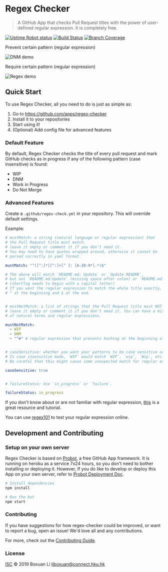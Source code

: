 # Regex Checker

> A GitHub App that checks Pull Request titles with the power of
user-defined regular expression. It is completely free.

<a href="https://stats.uptimerobot.com/xlkjDf0QE" rel="nofollow"><img src="https://img.shields.io/uptimerobot/status/m781823823-ab164d98e412f4ec1e31c4c3.svg" alt="Uptime Robot status"></a>
<a href="https://travis-ci.org/li-boxuan/Regex-Checker" rel="nofollow"><img alt="Build Status" src="https://travis-ci.org/li-boxuan/Regex-Checker.svg?branch=master"></a>
<a href="https://coveralls.io/github/li-boxuan/Regex-Checker?branch=master" rel="nofollow"><img alt="Branch Coverage" src="https://img.shields.io/codecov/c/github/li-boxuan/Regex-Checker/master.svg?label=branch%20coverage"></a>

Prevent certain pattern (regular expression)

![DNM demo](static/DNM_demo.gif)

Require certain pattern (regular expression)

![Regex demo](static/regex-demo.gif)

## Quick Start

To use Regex Checker, all you need to do is just as simple as:
1. Go to https://github.com/apps/regex-checker
2. Install it to your repositories
3. Start using it!
4. (Optional) Add config file for advanced features

### Default Feature
By default, Regex Checker checks the title of every pull request and
mark GitHub checks as in progress if any of the following pattern
(case insensitive) is found:
- WIP
- DNM
- Work in Progress
- Do Not Merge

### Advanced Features
Create a `.github/regex-check.yml` in your repository. This will
override default settings.

Example:
```yaml
# mustMatch: a string (natural language or regular expression) that
# the Pull Request title must match.
# leave it empty or comment it if you don't need it.
# You may need to have quotes wrapped around, otherwise it cannot be
# parsed correctly in yaml format.

mustMatch: "^([^:]*|[^:]+[^ ]: [A-Z0-9*].*)$"

# The above will match `README.md: Update` or `Update README`,
# but not `README.md:Update` (missing space after colon) or `README.md: update`
# (shortlog needs to begin with a capital letter)
# If you want the regular expression to match the whole title exactly, use
# ^ at the beginning and $ at the end.


# mustNotMatch: a list of strings that the Pull Request title must NOT contain
# leave it empty or comment it if you don't need it. You can have a mixed list
# of natural terms and regular expressions.

mustNotMatch:
  - WIP
  - DNM
  - "^#" # regular expression that prevents hashtag at the beginning of title


# caseSensitive: whether you want your patterns to be case sensitive or not.
# In case insensitive mode, `WIP` would match `WIP`, `wip`, `Wip`, etc.
# Be careful that this might cause some unexpected match for regular expressions.

caseSensitive: true


# failureStatus: Use `in_progress` or `failure`.

failureStatus: in_progress
```

If you don't know about or are not familiar with regular expression,
[this](https://regexone.com/) is a great resource and tutorial.

You can use [regex101](https://regex101.com) to test your regular expression online.

## Development and Contributing
### Setup on your own server

Regex Checker is based on [Probot](https://probot.github.io/), a free GitHub App framework. It is running on heroku as a service 7x24 hours, so you don't need to
bother installing or deploying it. However, If you do like to develop or deploy
this App on your own server, refer to [Probot Deployment Doc](https://probot.github.io/docs/deployment/).

```sh
# Install dependencies
npm install

# Run the bot
npm start
```

### Contributing

If you have suggestions for how regex-checker could be improved, or want to report a bug, open an issue! We'd love all and any contributions.

For more, check out the [Contributing Guide](CONTRIBUTING.md).

### License

[ISC](LICENSE) © 2019 Boxuan Li <liboxuan@connect.hku.hk>

